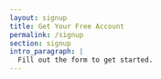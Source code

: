 ```yaml
---
layout: signup
title: Get Your Free Account
permalink: /signup
section: signup
intro_paragraph: |
  Fill out the form to get started.
---
```

